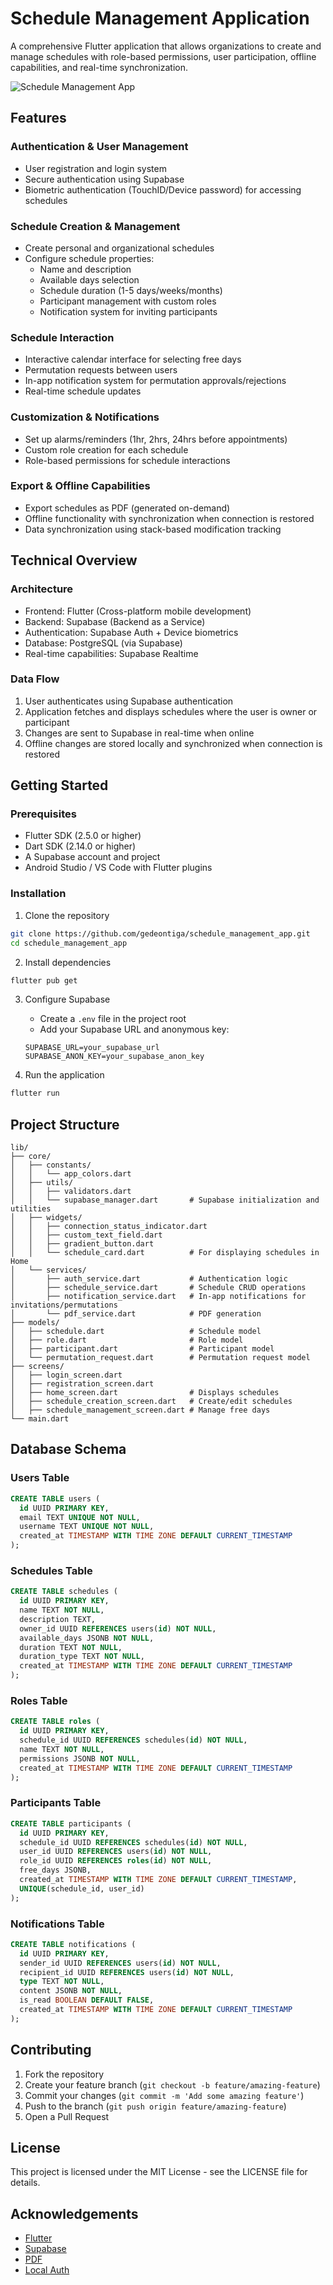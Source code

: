 # Schedule Management Application

A comprehensive Flutter application that allows organizations to create and manage schedules with role-based permissions, user participation, offline capabilities, and real-time synchronization.

![Schedule Management App](assets/schedulo.png)

## Features

### Authentication & User Management

- User registration and login system
- Secure authentication using Supabase
- Biometric authentication (TouchID/Device password) for accessing schedules

### Schedule Creation & Management

- Create personal and organizational schedules
- Configure schedule properties:
  - Name and description
  - Available days selection
  - Schedule duration (1-5 days/weeks/months)
  - Participant management with custom roles
  - Notification system for inviting participants

### Schedule Interaction

- Interactive calendar interface for selecting free days
- Permutation requests between users
- In-app notification system for permutation approvals/rejections
- Real-time schedule updates

### Customization & Notifications

- Set up alarms/reminders (1hr, 2hrs, 24hrs before appointments)
- Custom role creation for each schedule
- Role-based permissions for schedule interactions

### Export & Offline Capabilities

- Export schedules as PDF (generated on-demand)
- Offline functionality with synchronization when connection is restored
- Data synchronization using stack-based modification tracking

## Technical Overview

### Architecture

- Frontend: Flutter (Cross-platform mobile development)
- Backend: Supabase (Backend as a Service)
- Authentication: Supabase Auth + Device biometrics
- Database: PostgreSQL (via Supabase)
- Real-time capabilities: Supabase Realtime

### Data Flow

1. User authenticates using Supabase authentication
2. Application fetches and displays schedules where the user is owner or participant
3. Changes are sent to Supabase in real-time when online
4. Offline changes are stored locally and synchronized when connection is restored

## Getting Started

### Prerequisites

- Flutter SDK (2.5.0 or higher)
- Dart SDK (2.14.0 or higher)
- A Supabase account and project
- Android Studio / VS Code with Flutter plugins

### Installation

1. Clone the repository

```bash
git clone https://github.com/gedeontiga/schedule_management_app.git
cd schedule_management_app
```

2. Install dependencies

```bash
flutter pub get
```

3. Configure Supabase

   - Create a `.env` file in the project root
   - Add your Supabase URL and anonymous key:

   ```
   SUPABASE_URL=your_supabase_url
   SUPABASE_ANON_KEY=your_supabase_anon_key
   ```

4. Run the application

```bash
flutter run
```

## Project Structure

```
lib/
├── core/
│   ├── constants/
│   │   └── app_colors.dart
│   ├── utils/
│   │   ├── validators.dart
│   │   └── supabase_manager.dart       # Supabase initialization and utilities
│   ├── widgets/
│   │   ├── connection_status_indicator.dart
│   │   ├── custom_text_field.dart
│   │   ├── gradient_button.dart
│   │   └── schedule_card.dart          # For displaying schedules in Home
│   └── services/
│       ├── auth_service.dart           # Authentication logic
│       ├── schedule_service.dart       # Schedule CRUD operations
│       ├── notification_service.dart   # In-app notifications for invitations/permutations
│       └── pdf_service.dart            # PDF generation
├── models/
│   ├── schedule.dart                   # Schedule model
│   ├── role.dart                       # Role model
│   ├── participant.dart                # Participant model
│   └── permutation_request.dart        # Permutation request model
├── screens/
│   ├── login_screen.dart
│   ├── registration_screen.dart
│   ├── home_screen.dart                # Displays schedules
│   ├── schedule_creation_screen.dart   # Create/edit schedules
│   ├── schedule_management_screen.dart # Manage free days
└── main.dart
```

## Database Schema

### Users Table

```sql
CREATE TABLE users (
  id UUID PRIMARY KEY,
  email TEXT UNIQUE NOT NULL,
  username TEXT UNIQUE NOT NULL,
  created_at TIMESTAMP WITH TIME ZONE DEFAULT CURRENT_TIMESTAMP
);
```

### Schedules Table

```sql
CREATE TABLE schedules (
  id UUID PRIMARY KEY,
  name TEXT NOT NULL,
  description TEXT,
  owner_id UUID REFERENCES users(id) NOT NULL,
  available_days JSONB NOT NULL,
  duration TEXT NOT NULL,
  duration_type TEXT NOT NULL,
  created_at TIMESTAMP WITH TIME ZONE DEFAULT CURRENT_TIMESTAMP
);
```

### Roles Table

```sql
CREATE TABLE roles (
  id UUID PRIMARY KEY,
  schedule_id UUID REFERENCES schedules(id) NOT NULL,
  name TEXT NOT NULL,
  permissions JSONB NOT NULL,
  created_at TIMESTAMP WITH TIME ZONE DEFAULT CURRENT_TIMESTAMP
);
```

### Participants Table

```sql
CREATE TABLE participants (
  id UUID PRIMARY KEY,
  schedule_id UUID REFERENCES schedules(id) NOT NULL,
  user_id UUID REFERENCES users(id) NOT NULL,
  role_id UUID REFERENCES roles(id) NOT NULL,
  free_days JSONB,
  created_at TIMESTAMP WITH TIME ZONE DEFAULT CURRENT_TIMESTAMP,
  UNIQUE(schedule_id, user_id)
);
```

### Notifications Table

```sql
CREATE TABLE notifications (
  id UUID PRIMARY KEY,
  sender_id UUID REFERENCES users(id) NOT NULL,
  recipient_id UUID REFERENCES users(id) NOT NULL,
  type TEXT NOT NULL,
  content JSONB NOT NULL,
  is_read BOOLEAN DEFAULT FALSE,
  created_at TIMESTAMP WITH TIME ZONE DEFAULT CURRENT_TIMESTAMP
);
```

## Contributing

1. Fork the repository
2. Create your feature branch (`git checkout -b feature/amazing-feature`)
3. Commit your changes (`git commit -m 'Add some amazing feature'`)
4. Push to the branch (`git push origin feature/amazing-feature`)
5. Open a Pull Request

## License

This project is licensed under the MIT License - see the LICENSE file for details.

## Acknowledgements

- [Flutter](https://flutter.dev)
- [Supabase](https://supabase.io)
- [PDF](https://pub.dev/packages/pdf)
- [Local Auth](https://pub.dev/packages/local_auth)
